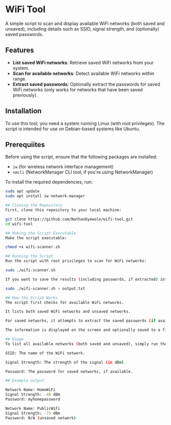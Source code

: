  # WiFi Tool

A simple script to scan and display available WiFi networks (both saved and unsaved), including details such as SSID, signal strength, and (optionally) saved passwords.

## Features
- **List saved WiFi networks**: Retrieve saved WiFi networks from your system.
- **Scan for available networks**: Detect available WiFi networks within range.
- **Extract saved passwords**: Optionally extract the passwords for saved WiFi networks (only works for networks that have been saved previously).

## Installation

To use this tool, you need a system running Linux (with root privileges). The script is intended for use on Debian-based systems like Ubuntu.

## Prerequiites

Before using the script, ensure that the following packages are installed:
- `iw` (for wireless network interface management)
- `nmcli` (NetworkManager CLI tool, if you're using NetworkManager)
  
To install the required dependencies, run:

```bash
sudo apt update
sudo apt install iw network-manager

## Cloning the Repository
First, clone this repository to your local machine:

git clone https://github.com/NathanOyewole/wifi-tool.git
cd wifi-tool

## Making the Script Executable
Make the script executable:

chmod +x wifi-scanner.sh

## Running the Script
Run the script with root privileges to scan for WiFi networks:

sudo ./wifi-scanner.sh

If you want to save the results (including passwords, if extracted) into a file, you can specify a file output as well:

sudo ./wifi-scanner.sh > output.txt

## How the Script Works
The script first checks for available WiFi networks.

It lists both saved WiFi networks and unsaved networks.

For saved networks, it attempts to extract the saved passwords (if available).

The information is displayed on the screen and optionally saved to a file.

## Usage
To list all available networks (both saved and unsaved), simply run the script. It will display the following information for each network:

SSID: The name of the WiFi network.

Signal Strength: The strength of the signal (in dBm).

Password: The password for saved networks, if available.

## Example output:

Network Name: HomeWiFi
Signal Strength: -40 dBm
Password: myhomepassword

Network Name: PublicWiFi
Signal Strength: -75 dBm
Password: N/A (unsaved network)
